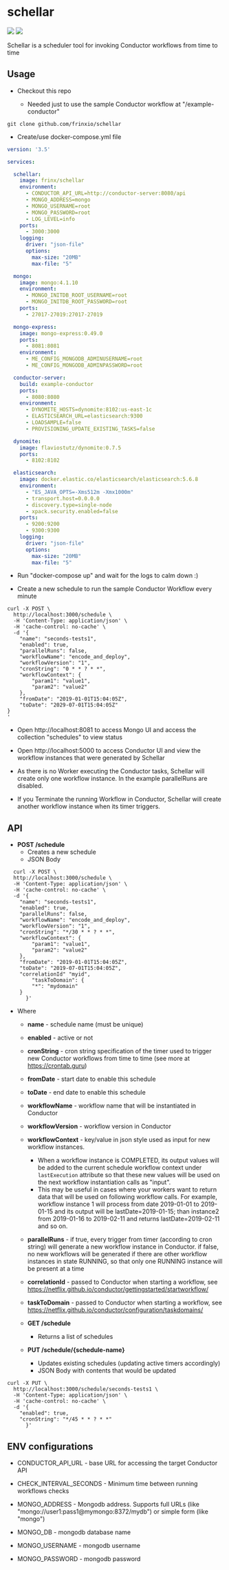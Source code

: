 # schellar

[<img src="https://img.shields.io/docker/pulls/frinx/schellar"/>](https://hub.docker.com/r/frinx/schellar)
[<img src="https://img.shields.io/docker/automated/frinx/schellar"/>](https://hub.docker.com/r/frinx/schellar)

Schellar is a scheduler tool for invoking Conductor workflows from time to time

## Usage

* Checkout this repo

  * Needed just to use the sample Conductor workflow at "/example-conductor"

```
git clone github.com/frinxio/schellar

```

* Create/use docker-compose.yml file

```yml
version: '3.5'

services:

  schellar:
    image: frinx/schellar
    environment:
      - CONDUCTOR_API_URL=http://conductor-server:8080/api
      - MONGO_ADDRESS=mongo
      - MONGO_USERNAME=root
      - MONGO_PASSWORD=root
      - LOG_LEVEL=info
    ports:
      - 3000:3000
    logging:
      driver: "json-file"
      options:
        max-size: "20MB"
        max-file: "5"

  mongo:
    image: mongo:4.1.10
    environment:
      - MONGO_INITDB_ROOT_USERNAME=root
      - MONGO_INITDB_ROOT_PASSWORD=root
    ports:
      - 27017-27019:27017-27019

  mongo-express:
    image: mongo-express:0.49.0
    ports:
      - 8081:8081
    environment:
      - ME_CONFIG_MONGODB_ADMINUSERNAME=root
      - ME_CONFIG_MONGODB_ADMINPASSWORD=root

  conductor-server:
    build: example-conductor
    ports:
      - 8080:8080
    environment:
      - DYNOMITE_HOSTS=dynomite:8102:us-east-1c
      - ELASTICSEARCH_URL=elasticsearch:9300
      - LOADSAMPLE=false
      - PROVISIONING_UPDATE_EXISTING_TASKS=false

  dynomite:
    image: flaviostutz/dynomite:0.7.5
    ports:
      - 8102:8102

  elasticsearch:
    image: docker.elastic.co/elasticsearch/elasticsearch:5.6.8
    environment:
      - "ES_JAVA_OPTS=-Xms512m -Xmx1000m"
      - transport.host=0.0.0.0
      - discovery.type=single-node
      - xpack.security.enabled=false
    ports:
      - 9200:9200
      - 9300:9300
    logging:
      driver: "json-file"
      options:
        max-size: "20MB"
        max-file: "5"

```

* Run "docker-compose up" and wait for the logs to calm down :)

* Create a new schedule to run the sample Conductor Workflow every minute

```
curl -X POST \
  http://localhost:3000/schedule \
  -H 'Content-Type: application/json' \
  -H 'cache-control: no-cache' \
  -d '{
	"name": "seconds-tests1",
	"enabled": true,
	"parallelRuns": false,
	"workflowName": "encode_and_deploy",
	"workflowVersion": "1",
	"cronString": "0 * * ? * *",
	"workflowContext": {
		"param1": "value1",
		"param2": "value2"
	},
	"fromDate": "2019-01-01T15:04:05Z",
	"toDate": "2029-07-01T15:04:05Z"
}
'
```

* Open http://localhost:8081 to access Mongo UI and access the collection "schedules" to view status

* Open http://localhost:5000 to access Conductor UI and view the workflow instances that were generated by Schellar

* As there is no Worker executing the Conductor tasks, Schellar will create only one workflow instance. In the example parallelRuns are disabled.

* If you Terminate the running Workflow in Conductor, Schellar will create another workflow instance when its timer triggers.

## API

  * **POST /schedule**
    * Creates a new schedule
    * JSON Body

```shell
  curl -X POST \
  http://localhost:3000/schedule \
  -H 'Content-Type: application/json' \
  -H 'cache-control: no-cache' \
  -d '{
	"name": "seconds-tests1",
	"enabled": true,
	"parallelRuns": false,
	"workflowName": "encode_and_deploy",
	"workflowVersion": "1",
	"cronString": "*/30 * * ? * *",
	"workflowContext": {
		"param1": "value1",
		"param2": "value2"
	},
	"fromDate": "2019-01-01T15:04:05Z",
	"toDate": "2019-07-01T15:04:05Z",
	"correlationId" "myid",
        "taskToDomain": {
		"*": "mydomain"
	}
      }'
```
* Where
  * **name** - schedule name (must be unique)
  * **enabled** - active or not
  * **cronString** - cron string specification of the timer used to trigger new Conductor workflows from time to time (see more at https://crontab.guru)
  * **fromDate** - start date to enable this schedule
  * **toDate** - end date to enable this schedule
  * **workflowName** - workflow name that will be instantiated in Conductor
  * **workflowVersion** - workflow version in Conductor
  * **workflowContext** - key/value in json style used as input for new workflow instances.
    * When a workflow instance is COMPLETED, its output values will be added to the current schedule workflow context under `lastExecution` attribute so that these new values will be used on the next workflow instantiation calls as "input".
    * This may be useful in cases where your workers want to return data that will be used on following workflow calls. For example, workflow instance 1 will process from date 2019-01-01 to 2019-01-15 and its output will be lastDate=2019-01-15; than instance2 from 2019-01-16 to 2019-02-11 and returns lastDate=2019-02-11 and so on.
  * **parallelRuns** - if true, every trigger from timer (according to cron string) will generate a new workflow instance in Conductor. if false, no new workflows will be generated if there are other workflow instances in state RUNNING, so that only one RUNNING instance will be present at a time
  * **correlationId** - passed to Conductor when starting a workflow, see https://netflix.github.io/conductor/gettingstarted/startworkflow/
  * **taskToDomain** - passed to Conductor when starting a workflow, see https://netflix.github.io/conductor/configuration/taskdomains/

  * **GET /schedule**
    * Returns a list of schedules

  * **PUT /schedule/{schedule-name}**
    * Updates existing schedules (updating active timers accordingly)
    * JSON Body with contents that would be updated

```shell
curl -X PUT \
  http://localhost:3000/schedule/seconds-tests1 \
  -H 'Content-Type: application/json' \
  -H 'cache-control: no-cache' \
  -d '{
	"enabled": true,
	"cronString": "*/45 * * ? * *"
      }'
```

## ENV configurations

* CONDUCTOR_API_URL - base URL for accessing the target Conductor API

* CHECK_INTERVAL_SECONDS - Minimum time between running workflows checks

* MONGO_ADDRESS - Mongodb address. Supports full URLs (like "mongo://user1:pass1@mymongo:8372/mydb") or simple form (like "mongo")

* MONGO_DB - mongodb database name

* MONGO_USERNAME - mongodb username

* MONGO_PASSWORD - mongodb password



